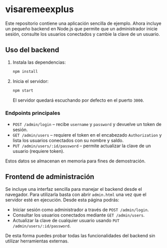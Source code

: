 # visaremeexplus

Este repositorio contiene una aplicación sencilla de ejemplo. Ahora incluye un pequeño backend en Node.js que permite que un administrador inicie sesión, consulte los usuarios conectados y cambie la clave de un usuario.

## Uso del backend

1. Instala las dependencias:
   ```bash
   npm install
   ```
2. Inicia el servidor:
   ```bash
   npm start
   ```
   El servidor quedará escuchando por defecto en el puerto `3000`.

### Endpoints principales

- `POST /admin/login` – recibe `username` y `password` y devuelve un token de sesión.
- `GET /admin/users` – requiere el token en el encabezado `Authorization` y lista los usuarios conectados con su nombre y saldo.
- `PUT /admin/users/:id/password` – permite actualizar la clave de un usuario (requiere token).

Estos datos se almacenan en memoria para fines de demostración.

## Frontend de administración

Se incluye una interfaz sencilla para manejar el backend desde el navegador. Para
utilizarla basta con abrir `admin.html` una vez que el servidor esté en ejecución.
Desde esta página podrás:

- Iniciar sesión como administrador a través de `POST /admin/login`.
- Consultar los usuarios conectados mediante `GET /admin/users`.
- Actualizar la clave de cualquier usuario usando `PUT /admin/users/:id/password`.

De esta forma puedes probar todas las funcionalidades del backend sin utilizar
herramientas externas.
